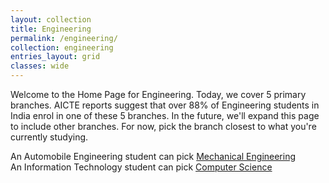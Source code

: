 ```yaml
---
layout: collection
title: Engineering
permalink: /engineering/
collection: engineering
entries_layout: grid
classes: wide
---
```

Welcome to the Home Page for Engineering. Today, we cover 5 primary branches. AICTE reports suggest that over 88% of Engineering students in India enrol in one of these 5 branches. In the future, we'll expand this page to include other branches. For now, pick the branch closest to what you're currently studying. 

<div class="notice--info">
    An Automobile Engineering student can pick <a href="/engineering/mechanical/">Mechanical Engineering</a><br>
    An Information Technology student can pick <a href="/engineering/computer/">Computer Science</a>
</div>
